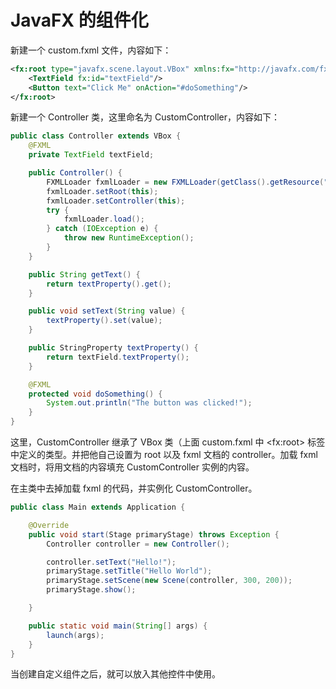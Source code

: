 # JavaFX 的组件化

新建一个 custom.fxml 文件，内容如下：

``` xml
<fx:root type="javafx.scene.layout.VBox" xmlns:fx="http://javafx.com/fxml">
    <TextField fx:id="textField"/>
    <Button text="Click Me" onAction="#doSomething"/>
</fx:root>
```

新建一个 Controller 类，这里命名为 CustomController，内容如下：

``` java
public class Controller extends VBox {
    @FXML
    private TextField textField;

    public Controller() {
        FXMLLoader fxmlLoader = new FXMLLoader(getClass().getResource("sample.fxml"));
        fxmlLoader.setRoot(this);
        fxmlLoader.setController(this);
        try {
            fxmlLoader.load();
        } catch (IOException e) {
            throw new RuntimeException();
        }
    }

    public String getText() {
        return textProperty().get();
    }

    public void setText(String value) {
        textProperty().set(value);
    }

    public StringProperty textProperty() {
        return textField.textProperty();
    }

    @FXML
    protected void doSomething() {
        System.out.println("The button was clicked!");
    }
}
```

这里，CustomController 继承了 VBox 类（上面 custom.fxml 中 \<fx:root> 标签中定义的类型。并把他自己设置为 root 以及 fxml 文档的 controller。加载 fxml 文档时，将用文档的内容填充 CustomController 实例的内容。

在主类中去掉加载 fxml 的代码，并实例化 CustomController。

``` java
public class Main extends Application {

    @Override
    public void start(Stage primaryStage) throws Exception {
        Controller controller = new Controller();

        controller.setText("Hello!");
        primaryStage.setTitle("Hello World");
        primaryStage.setScene(new Scene(controller, 300, 200));
        primaryStage.show();

    }

    public static void main(String[] args) {
        launch(args);
    }
}
```

当创建自定义组件之后，就可以放入其他控件中使用。
